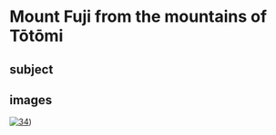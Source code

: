 # Mount Fuji from the mountains of Tōtōmi

## subject

## images

[![34](https://upload.wikimedia.org/wikipedia/commons/thumb/9/94/The_Fuji_from_the_mountains_of_Totomi.jpg/290px-The_Fuji_from_the_mountains_of_Totomi.jpg)](https://en.wikipedia.org/wiki/File:The_Fuji_from_the_mountains_of_Totomi.jpg))
